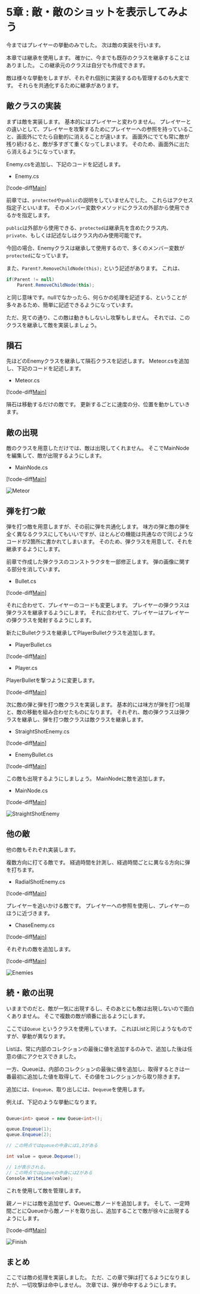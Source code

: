 # 5章 : 敵・敵のショットを表示してみよう

今まではプレイヤーの挙動のみでした。
次は敵の実装を行います。

本章では継承を使用します。
確かに、今までも既存のクラスを継承することはありました。
この継承元のクラスは自分でも作成できます。

敵は様々な挙動をしますが、それぞれ個別に実装するのも管理するのも大変です。
それらを共通化するために継承があります。

## 敵クラスの実装

まずは敵を実装します。
基本的にはプレイヤーと変わりません。
プレイヤーとの違いとして、プレイヤーを攻撃するためにプレイヤーへの参照を持っていること、画面外にでたら自動的に消えることが違います。
画面外にでても常に敵が残り続けると、敵が多すぎて重くなってしまいます。
そのため、画面外に出たら消えるようになっています。

Enemy.csを追加し、下記のコードを記述します。

- Enemy.cs

[!code-diff[Main](Enemy.cs)]

前章では、`protected`や`public`の説明をしていませんでした。
これらはアクセス指定子といいます。
そのメンバー変数やメソッドにクラスの外部から使用できるかを指定します。

`public`は外部から使用できる、`protected`は継承先を含めたクラス内、`private`、もしくは記述なしはクラス内のみ使用可能です。

今回の場合、Enemyクラスは継承して使用するので、多くのメンバー変数が`protected`になっています。

また、``` Parent?.RemoveChildNode(this); ``` という記述があります。
これは、

```cs
if(Parent != null)
    Parent.RemoveChildNode(this);
```

と同じ意味です。nullでなかったら、何らかの処理を記述する、ということが多々あるため、簡単に記述できるようになっています。

ただ、見ての通り、この敵は動きもしないし攻撃もしません。
それでは、このクラスを継承して敵を実装しましょう。

## 隕石

先ほどのEnemyクラスを継承して隕石クラスを記述します。
Meteor.csを追加し、下記のコードを記述します。

- Meteor.cs

[!code-diff[Main](Meteor.cs)]

隕石は移動するだけの敵です。
更新するごとに速度の分、位置を動かしていきます。
<!--
更新内で ```base.OnUpdate();``` を呼んでいます。
これは、継承元のOnUpdateを呼ぶという意味です。
継承元で、画面外に出たら消すという処理を行っているため、継承元のOnUpdateを呼ぶ必要があります。
-->

## 敵の出現

敵のクラスを用意しただけでは、敵は出現してくれません。
そこでMainNodeを編集して、敵が出現するようにします。

- MainNode.cs

[!code-diff[Main](MainNode_1.cs)]

![Meteor](imgs/Meteor.png)

## 弾を打つ敵

弾を打つ敵を用意しますが、その前に弾を共通化します。
味方の弾と敵の弾を全く異なるクラスにしてもいいですが、ほとんどの機能は共通なので同じようなコードが2箇所に書かれてしまいます。
そのため、弾クラスを用意して、それを継承するようにします。

前章で作成した弾クラスのコンストラクタを一部修正します。
弾の画像に関する部分を消しています。

- Bullet.cs

[!code-diff[Main](Bullet.cs)]

それに合わせて、プレイヤーのコードも変更します。
プレイヤーの弾クラスは弾クラスを継承するようにします。
それに合わせて、プレイヤーはプレイヤーの弾クラスを発射するようにします。

新たにBulletクラスを継承してPlayerBulletクラスを追加します。

- PlayerBullet.cs

[!code-diff[Main](PlayerBullet.cs)]

- Player.cs

PlayerBulletを撃つように変更します。

[!code-diff[Main](Player.cs)]

次に敵の弾と弾を打つ敵クラスを実装します。
基本的には味方が弾を打つ処理と、敵の移動を組み合わせたものになります。
それぞれ、敵の弾クラスは弾クラスを継承し、弾を打つ敵クラスは敵クラスを継承します。

- StraightShotEnemy.cs

[!code-diff[Main](StraightShotEnemy.cs)]

- EnemyBullet.cs

[!code-diff[Main](EnemyBullet.cs)]

この敵も出現するようにしましょう。
MainNodeに敵を追加します。

- MainNode.cs

[!code-diff[Main](MainNode_2.cs)]

![StraightShotEnemy](imgs/StraightShotEnemy.png)

## 他の敵

他の敵もそれぞれ実装します。

複数方向に打てる敵です。
経過時間を計測し、経過時間ごとに異なる方向に弾を打ちます。

- RadialShotEnemy.cs

[!code-diff[Main](RadialShotEnemy.cs)]

プレイヤーを追いかける敵です。
プレイヤーへの参照を使用し、プレイヤーのほうに近づきます。

- ChaseEnemy.cs

[!code-diff[Main](ChaseEnemy.cs)]

それぞれの敵を追加します。

[!code-diff[Main](MainNode_3.cs)]

![Enemies](imgs/Enemies.png)

## 続・敵の出現

いままでのだと、敵が一気に出現するし、そのあとにも敵は出現しないので面白くありません。
そこで複数の敵が順番に出るようにします。

ここでは``` Queue ``` というクラスを使用しています。
これはListと同じようなものですが、挙動が異なります。

Listは、常に内部のコレクションの最後に値を追加するのみで、追加した後は任意の値にアクセスできました。

一方、Queueは、内部のコレクションの最後に値を追加し、取得するときは一番最初に追加した値を取得して、その値をコレクションから取り除きます。

追加には、``` Enqueue ```、取り出しには、```Dequeue```を使用します。

例えば、下記のような挙動になります。

```cs

Queue<int> queue = new Queue<int>();

queue.Enqueue(1);
queue.Enqueue(2);

// この時点ではqueueの中身には1,2がある

int value = queue.Dequeue();

// 1が表示される。
// この時点ではqueueの中身には2がある
Console.WriteLine(value); 

```

これを使用して敵を管理します。

親ノードには敵を追加せず、Queueに敵ノードを追加します。
そして、一定時間ごとにQueueから敵ノードを取り出し、追加することで敵が徐々に出現するようにします。

[!code-diff[Main](MainNode_4.cs)]

![Finish](imgs/Finish.png)

## まとめ

ここでは敵の処理を実装しました。
ただ、この章で弾は打てるようになりましたが、一切攻撃は命中しません。
次章では、弾が命中するようにします。
